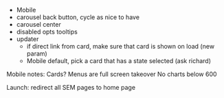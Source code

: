 - Mobile
- carousel back button, cycle as nice to have
- carousel center
- disabled opts tooltips
- updater	
	- if direct link from card, make sure that card is shown on load (new param)
	- Mobile default, pick a card that has a state selected (ask richard)





Mobile notes:
Cards?
Menus are full screen takeover
No charts below 600


Launch:
redirect all SEM pages to home page